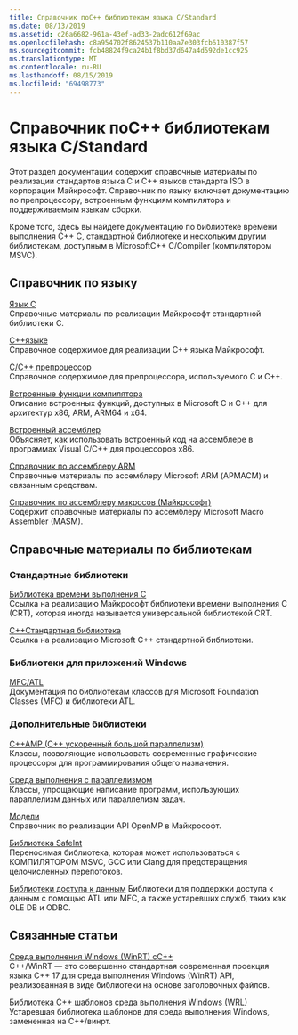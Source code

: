 ```yaml
---
title: Справочник поC++ библиотекам языка C/Standard
ms.date: 08/13/2019
ms.assetid: c26a6682-961a-43ef-ad33-2adc612f69ac
ms.openlocfilehash: c8a954702f8624537b110aa7e303fcb610387f57
ms.sourcegitcommit: fcb48824f9ca24b1f8bd37d647a4d592de1cc925
ms.translationtype: MT
ms.contentlocale: ru-RU
ms.lasthandoff: 08/15/2019
ms.locfileid: "69498773"
---
```

# <a name="cc-language-and-standard-libraries-reference"></a>Справочник поC++ библиотекам языка C/Standard

Этот раздел документации содержит справочные материалы по реализации стандартов языка C и C++ языков стандарта ISO в корпорации Майкрософт. Справочник по языку включает документацию по препроцессору, встроенным функциям компилятора и поддерживаемым языкам сборки.

Кроме того, здесь вы найдете документацию по библиотеке времени выполнения C++ C, стандартной библиотеке и нескольким другим библиотекам, доступным в MicrosoftC++ C/Compiler (компилятором MSVC).

## <a name="language-reference"></a>Справочник по языку

[Язык C](../c-language/c-language-reference.md)\
Справочные материалы по реализации Майкрософт стандартной библиотеки C.

[C++языке](../cpp/cpp-language-reference.md)\
Справочное содержимое для реализации C++ языка Майкрософт.

[C/C++ препроцессор](../preprocessor/c-cpp-preprocessor-reference.md)\
Справочное содержимое для препроцессора, используемого C и C++.

[Встроенные функции компилятора](../intrinsics/compiler-intrinsics.md)\
Описание встроенных функций, доступных в Microsoft C и C++ для архитектур x86, ARM, ARM64 и x64.

[Встроенный ассемблер](../assembler/inline/inline-assembler.md)\
Объясняет, как использовать встроенный код на ассемблере в программах Visual C/C++ для процессоров x86.

[Справочник по ассемблеру ARM](../assembler/arm/arm-assembler-reference.md)\
Справочные материалы по ассемблеру Microsoft ARM (АРМАСМ) и связанным средствам.

[Справочник по ассемблеру макросов (Майкрософт)](../assembler/masm/microsoft-macro-assembler-reference.md)\
Содержит справочные материалы по ассемблеру Microsoft Macro Assembler (MASM).

## <a name="libraries-reference"></a>Справочные материалы по библиотекам

### <a name="standard-libraries"></a>Стандартные библиотеки

[Библиотека времени выполнения C](../c-runtime-library/c-run-time-library-reference.md)\
Ссылка на реализацию Майкрософт библиотеки времени выполнения C (CRT), которая иногда называется универсальной библиотекой CRT.

[C++Стандартная библиотека](../standard-library/cpp-standard-library-reference.md)\
Ссылка на реализацию Microsoft C++ стандартной библиотеки.

### <a name="libraries-for-windows-applications"></a>Библиотеки для приложений Windows

[MFC/ATL](../mfc/mfc-and-atl.md)\
Документация по библиотекам классов для Microsoft Foundation Classes (MFC) и библиотеки ATL.

### <a name="additional-libraries"></a>Дополнительные библиотеки

[C++AMP (C++ ускоренный большой параллелизм)](../parallel/amp/cpp-amp-cpp-accelerated-massive-parallelism.md)\
Классы, позволяющие использовать современные графические процессоры для программирования общего назначения.

[Среда выполнения с параллелизмом](../parallel/concrt/concurrency-runtime.md)\
Классы, упрощающие написание программ, использующих параллелизм данных или параллелизм задач.

[Модели](../parallel/openmp/openmp-in-visual-cpp.md)\
Справочник по реализации API OpenMP в Майкрософт.

[Библиотека SafeInt](../safeint/safeint-library.md)\
Переносимая библиотека, которая может использоваться с КОМПИЛЯТОРОМ MSVC, GCC или Clang для предотвращения целочисленных перепотоков.

[Библиотеки доступа к данным](../data/data-access-in-cpp.md) Библиотеки для поддержки доступа к данным с помощью ATL или MFC, а также устаревших служб, таких как OLE DB и ODBC.

## <a name="related-articles"></a>Связанные статьи

[Среда выполнения Windows (WinRT) сC++](/windows/uwp/cpp-and-winrt-apis/index)\
C++/WinRT — это совершенно стандартная современная проекция языка C++ 17 для среда выполнения Windows (WinRT) API, реализованная в виде библиотеки на основе заголовочных файлов.

[Библиотека C++ шаблонов среда выполнения Windows (WRL)](../cppcx/wrl/windows-runtime-cpp-template-library-wrl.md)\
Устаревшая библиотека шаблонов для среда выполнения Windows, замененная на C++/винрт.
